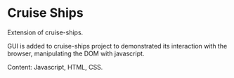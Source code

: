 # Cruise Ships

Extension of cruise-ships.

GUI is added to cruise-ships project to demonstrated its interaction with the browser, manipulating the DOM with javascript.

Content: Javascript, HTML, CSS.
